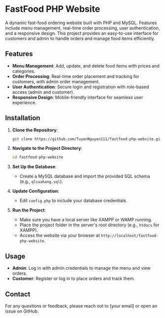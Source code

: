# FastFood PHP Website

A dynamic fast-food ordering website built with PHP and MySQL. Features include menu management, real-time order processing, user authentication, and a responsive design. This project provides an easy-to-use interface for customers and admin to handle orders and manage food items efficiently.

## Features

- **Menu Management**: Add, update, and delete food items with prices and categories.
- **Order Processing**: Real-time order placement and tracking for customers, with admin order management.
- **User Authentication**: Secure login and registration with role-based access (admin and customer).
- **Responsive Design**: Mobile-friendly interface for seamless user experience.

## Installation

1. **Clone the Repository**:
   ```bash
   git clone https://github.com/TuyenNguyen111/fastfood-php-website.git
   ```

2. **Navigate to the Project Directory**:
   ```bash
   cd fastfood-php-website
   ```

3. **Set Up the Database**:
   - Create a MySQL database and import the provided SQL schema (e.g., `qlcuahang.sql`).

4. **Update Configuration**:
   - Edit `config.php` to include your database credentials.

5. **Run the Project**:
   - Make sure you have a local server like XAMPP or WAMP running.
   - Place the project folder in the server's root directory (e.g., `htdocs` for XAMPP).
   - Access the website via your browser at `http://localhost/fastfood-php-website`.

## Usage

- **Admin**: Log in with admin credentials to manage the menu and view orders.
- **Customer**: Register or log in to place orders and track them.

## Contact

For any questions or feedback, please reach out to [your email] or open an issue on GitHub.

